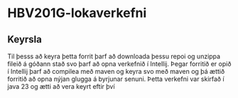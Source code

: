 ﻿# HBV201G-lokaverkefni

## Keyrsla
Til þesss að keyra þetta forrit þarf að downloada þessu repoi og unzippa fileið á góðann stað svo þarf að opna verkefnið í Intellij. Þegar forritið er opið í Intellij þarf að compilea með maven og keyra svo með maven og þá ættið forritið að opna nýjan glugga á byrjunar senuni. Þetta verkefni var skirfað í java 23 og ætti að vera keyrt eftir því   
